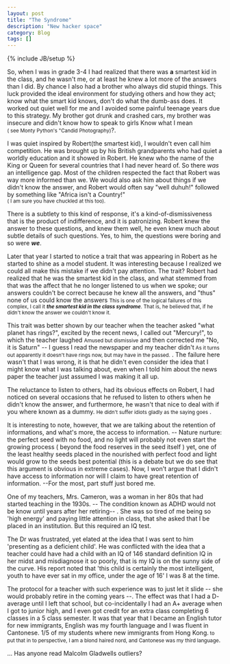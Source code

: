 ```yaml
---
layout: post
title: "The Syndrome"
description: "New hacker space"
category: Blog
tags: []
---
```

{% include JB/setup %}


	



So, when I was in grade 3-4 I had realized that there was __a__ smartest kid in the class, and he wasn't me, or at least he knew a lot more of the answers than I did.  By chance I also had a brother who always did stupid things. This luck provided the ideal environment for studying others and how they act; know what the smart kid knows, don't do what the dumb-ass does.  It worked out quiet well for me and I avoided some painful teenage years due to this strategy.  My brother got drunk and crashed cars, my brother was insecure and didn't know how to speak to girls Know what I mean <br> <small>( see Monty Python's "Candid Photography)</small>?.

I was quiet inspired by Robert(the smartest kid), I wouldn't even call him competition.  He was brought up by his British grandparents who had quiet a worldly education and it showed in Robert.  He knew who the name of the King or Queen for several countries that I had never heard of.  So there *was* an intelligence gap.  Most of the children respected the fact that Robert was way more informed than we.  We would also ask him about things if we didn't know the answer, and Robert would often say "well duhuh!" followed by something like "Africa isn't a Country!" 
<br><small>( I am sure you have chuckled at this too).</small>

There is a subtlety to this kind of response, it's a kind-of-dismissiveness that is the product of indifference, and it is patronizing.  Robert knew  the answer to these questions, and knew them well, he even knew much about subtle details of such questions.  Yes, to him, the questions were boring and so were ___we___.

Later that year I started to notice a trait that was appearing in Robert as he started to shine as a model student.  It was interesting because I realized we could all make this mistake if we didn't pay attention.  The trait?  Robert had realized that he was the smartest kid in the class, and what stemmed from that was the affect that he no longer listened to us when we spoke; our answers couldn't be correct because he knew all the answers, and "thus" none of us could know the answers <small> This is one of the logical failures of this complex, I call it ___the smartest kid in the class syndrome___.  That is, he believed that, if he didn't know the answer we couldn't know it.</small> 

This trait was better shown by our teacher when the teacher asked "what planet has rings?", excited by the recent news, I called out "Mercury!", to which the teacher laughed <small> Amused but dismissive</small> and then corrected me "No, it is Saturn"  -- I guess I read the newspaper and my teacher didn't<small> As it turns out apparently it doesn't have rings now, but may have in the passed.</small> .  The failure here wasn't that I was wrong, it is that he didn't even consider the idea that I might know what I was talking about, even when I told him about the news paper the teacher just assumed I was making it all up.

The reluctance to listen to others, had its obvious effects on Robert, I had noticed on several occasions that he refused to listen to others when he didn't know the answer, and furthermore, he wasn't that nice to deal with if you where known as a dummy. <small> He didn't suffer idiots gladly as the saying goes</small> .

It is interesting to note, however, that we are talking about the retention  of informations, and what's more, the access to information.
   -- Nature nurture:  the perfect seed with no food, and no light will probably not even start the growing process ( beyond the food reserves in the seed itself ) yet, one of the least healthy seeds placed in the nourished with perfect food and light would grow to the seeds best potential (this is a debate but we do see that this argument is obvious in extreme cases).
Now, I won't argue that I didn't have access to information nor will I claim to have great retention of information.  --For the most, part stuff just bored me.

One of my teachers, Mrs. Cameron, was a woman in her 80s that had started teaching in the 1930s.  -- The condition known as ADHD would not be know until years after her retiring-- .  She was so tired of me being so 'high energy' and paying little  attention in class, that she asked that I be placed in an institution. But this required an IQ test.


The Dr was frustrated, yet elated at the idea that I was sent to him 'presenting as a deficient child'.  He was conflicted with the idea that a teacher could have had a child with an IQ of 146 standard definition IQ in her midst and misdiagnose it so poorly, that is my IQ is on the sunny side of the curve.  His report noted that 'this child is certainly the most intelligent, youth to have ever sat in my office, under the age of 16'  I was 8 at the time.

The protocol for a teacher with such experience was to just let it slide -- she would probably retire in the coming years --. The effect was that I had a D- average until I left that school, but co-incidentally I had an A+ average when I got to junior high, and I even got credit for an extra class completing 6 classes in a 5 class semester.  It was that year that I became an English tutor for new immigrants, English was my fourth language and I was fluent in Cantonese. 1/5 of my students where new immigrants from Hong Kong.<small> to put that in to perspective, I am a blond haired nord, and Cantonese was my third language</small>.

... Has anyone read Malcolm Gladwells outliers?


 
